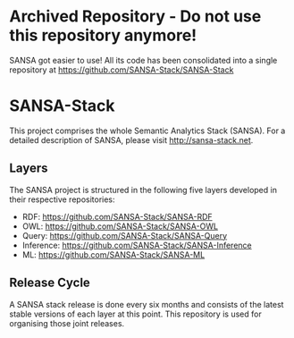 # Archived Repository - Do not use this repository anymore!

SANSA got easier to use! All its code has been consolidated into a single repository at https://github.com/SANSA-Stack/SANSA-Stack


# SANSA-Stack
This project comprises the whole Semantic Analytics Stack (SANSA). For a detailed description of SANSA, please visit http://sansa-stack.net. 

## Layers
The SANSA project is structured in the following five layers developed in their respective repositories:

* RDF: https://github.com/SANSA-Stack/SANSA-RDF
* OWL: https://github.com/SANSA-Stack/SANSA-OWL
* Query: https://github.com/SANSA-Stack/SANSA-Query
* Inference: https://github.com/SANSA-Stack/SANSA-Inference
* ML: https://github.com/SANSA-Stack/SANSA-ML

## Release Cycle
A SANSA stack release is done every six months and consists of the latest stable versions of each layer at this point. This repository is used for organising those joint releases.
